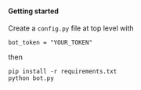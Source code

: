 #### Getting started

Create a `config.py` file at top level with
```
bot_token = "YOUR_TOKEN"
```

then

```
pip install -r requirements.txt
python bot.py
```
